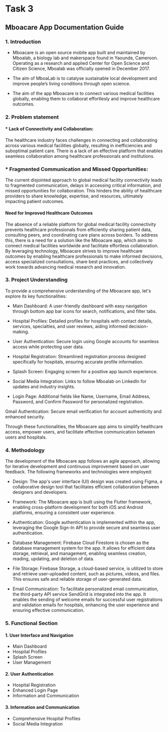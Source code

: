 # Task 3


## Mboacare App Documentation Guide 

### 1. Introduction

- Mboacare is an open source mobile app built and maintained by Mboalab, a biology lab and makerspace found in Yaounde, Cameroon. Operating as a research and applied Center for Open Science and Citizen Science, Mboalab was officially opened in December 2017. 

- The aim of MboaLab is to catalyse sustainable local development and improve people’s living conditions through open science.

- The aim of the app Mboacare is to connect various medical facilities globally, enabling them to collaborat effortlesly and improve healthcare outcomes.

### 2. Problem statement

#### * Lack of Connectivity and Collaboration: 

The healthcare industry faces challenges in connecting and collaborating across various medical facilities globally, resulting in inefficiencies and suboptimal patient care. There is a lack of an effective platform that enables seamless collaboration among healthcare professionals and institutions.

### * Fragmented Communication and Missed Opportunities: 
The current disjointed approach to global medical facility connectivity leads to fragmented communication, delays in accessing critical information, and missed opportunities for collaboration. This hinders the ability of healthcare providers to share knowledge, expertise, and resources, ultimately impacting patient outcomes.

#### Need for Improved Healthcare Outcomes
The absence of a reliable platform for global medical facility connectivity prevents healthcare professionals from efficiently sharing patient data, consulting peers, and coordinating care plans across borders. To address this, there is a need for a solution like the Mboacare app, which aims to connect medical facilities worldwide and facilitate effortless collaboration. By leveraging technology, Mboacare strives to improve healthcare outcomes by enabling healthcare professionals to make informed decisions, access specialized consultations, share best practices, and collectively work towards advancing medical research and innovation.


### 3. Project Understanding
To provide a comprehensive understanding of the Mboacare app, let's explore its key functionalities:

- Main Dashboard: A user-friendly dashboard with easy navigation through bottom app bar icons for search, notifications, and filter tabs.

- Hospital Profiles: Detailed profiles for hospitals with contact details, services, specialties, and user reviews, aiding informed decision-making.

- User Authentication: Secure login using Google accounts for seamless access while protecting user data.

- Hospital Registration: Streamlined registration process designed specifically for hospitals, ensuring accurate profile information.

- Splash Screen: Engaging screen for a positive app launch experience.

- Social Media Integration: Links to follow Mboalab on LinkedIn for updates and industry insights.

- Login Page: Additional fields like Name, Username, Email Address, Password, and Confirm Password for personalized registration.

Gmail Authentication: Secure email verification for account authenticity and enhanced security.

Through these functionalities, the Mboacare app aims to simplify healthcare access, empower users, and facilitate effective communication between users and hospitals.

### 4. Methodology
The development of the Mboacare app follows an agile approach, allowing for iterative development and continuous improvement based on user feedback. The following frameworks and technologies were employed:

- Design: The app's user interface (UI) design was created using Figma, a collaborative design tool that facilitates efficient collaboration between designers and developers.

- Framework: The Mboacare app is built using the Flutter framework, enabling cross-platform development for both iOS and Android platforms, ensuring a consistent user experience.

- Authentication: Google authentication is implemented within the app, leveraging the Google Sign-In API to provide secure and seamless user authentication.

- Database Management: Firebase Cloud Firestore is chosen as the database management system for the app. It allows for efficient data storage, retrieval, and management, enabling seamless creation, reading, updating, and deletion of data.

- File Storage: Firebase Storage, a cloud-based service, is utilized to store and retrieve user-uploaded content, such as pictures, videos, and files. This ensures safe and reliable storage of user-generated data.

- Email Communication: To facilitate personalized email communication, the third-party API service SendGrid is integrated into the app. It enables the sending of welcome emails for successful user registrations and validation emails for hospitals, enhancing the user experience and ensuring effective communication.




### 5. Functional Section
#### 1. User Interface and Navigation

- Main Dashboard
- Hospital Profiles
- Splash Screen
- User Management

#### 2. User Authentication
- Hospital Registration
- Enhanced Login Page
- Information and Communication

#### 3. Information and Communication
- Comprehensive Hospital Profiles
- Social Media Integration
